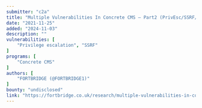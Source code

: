 ```yaml
---
submitter: "c2a"
title: "Multiple Vulnerabilities In Concrete CMS – Part2 (PrivEsc/SSRF/etc)"
date: "2021-11-25"
added: "2024-11-03"
description: ""
vulnerabilities: [
    "Privilege escalation", "SSRF"
]
programs: [
    "Concrete CMS"
]
authors: [
    "FORTBRIDGE (@FORTBRIDGE1)"
]
bounty: "undisclosed"
link: "https://fortbridge.co.uk/research/multiple-vulnerabilities-in-concrete-cms-part2/"
---
```




